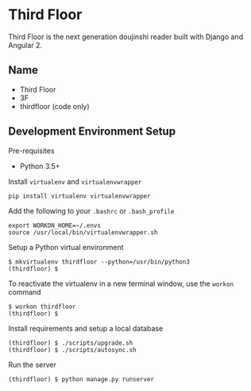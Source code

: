 Third Floor
============

Third Floor is the next generation doujinshi reader built with Django and Angular 2.

Name
----

- Third Floor
- 3F
- thirdfloor (code only)

Development Environment Setup
-----------------------------

Pre-requisites

- Python 3.5+

Install `virtualenv` and `virtualenvwrapper`

    pip install virtualenv virtualenvwrapper

Add the following to your `.bashrc` or `.bash_profile`

    export WORKON_HOME=~/.envs
    source /usr/local/bin/virtualenvwrapper.sh

Setup a Python virtual environment

    $ mkvirtualenv thirdfloor --python=/usr/bin/python3
    (thirdfloor) $

To reactivate the virtualenv in a new terminal window, use the `workon` command

    $ workon thirdfloor
    (thirdfloor) $

Install requirements and setup a local database

    (thirdfloor) $ ./scripts/upgrade.sh
    (thirdfloor) $ ./scripts/autosync.sh

Run the server

    (thirdfloor) $ python manage.py runserver
